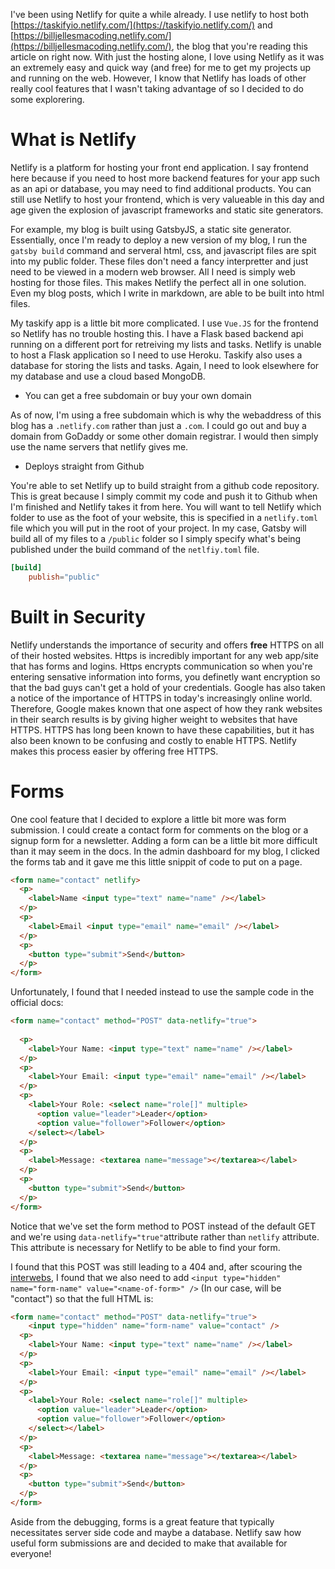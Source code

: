 I've been using Netlify for quite a while already. I use netlify to host both [https://taskifyio.netlify.com/](https://taskifyio.netlify.com/) and [https://billjellesmacoding.netlify.com/](https://billjellesmacoding.netlify.com/), the blog that you're reading this article on right now. With just the hosting alone, I love using Netlify as it was an extremely easy and quick way (and free) for me to get my projects up and running on the web. However, I know that Netlify has loads of other really cool features that I wasn't taking advantage of so I decided to do some explorering.

# What is Netlify

Netlify is a platform for hosting your front end application. I say frontend here because if you need to host more backend features for your app such as an api or database, you may need to find additional products. You can still use Netlify to host your frontend, which is very valueable in this day and age given the explosion of javascript frameworks and static site generators.

For example, my blog is built using GatsbyJS, a static site generator. Essentially, once I'm ready to deploy a new version of my blog, I run the `gatsby build` command and serveral html, css, and javascript files are spit into my public folder. These files don't need a fancy interpretter and just need to be viewed in a modern web browser. All I need is simply web hosting for those files. This makes Netlify the perfect all in one solution. Even my blog posts, which I write in markdown, are able to be built into html files. 

My taskify app is a little bit more complicated. I use `Vue.JS` for the frontend so Netlify has no trouble hosting this. I have a Flask based backend api running on a different port for retreiving my lists and tasks. Netlify is unable to host a Flask application so I need to use Heroku. Taskify also uses a database for storing the lists and tasks. Again, I need to look elsewhere for my database and use a cloud based MongoDB.

* You can get a free subdomain or buy your own domain

As of now, I'm using a free subdomain which is why the webaddress of this blog has a `.netlify.com` rather than just a `.com`. I could go out and buy a domain from GoDaddy or some other domain registrar. I would then simply use the name servers that netlify gives me. 

* Deploys straight from Github

You're able to set Netlify up to build straight from a github code repository. This is great because I simply commit my code and push it to Github when I'm finished and Netlify takes it from here. You will want to tell Netlify which folder to use as the foot of your website, this is specified in a `netlify.toml` file which you will put in the root of your project. In my case, Gatsby will build all of my files to a `/public` folder so I simply specify what's being published under the build command of the `netlfiy.toml` file.

```toml
[build]
    publish="public"
```

# Built in Security

Netlify understands the importance of security and offers **free** HTTPS on all of their hosted websites. Https is incredibly important for any web app/site that has forms and logins. Https encrypts communication so when you're entering sensative information into forms, you definetly want encryption so that the bad guys can't get a hold of your credentials. Google has also taken a notice of the importance of HTTPS in today's increasingly online world. Therefore, Google makes known that one aspect of how they rank websites in their search results is by giving higher weight to websites that have HTTPS. HTTPS has long been known to have these capabilities, but it has also been known to be confusing and costly to enable HTTPS. Netlify makes this process easier by offering free HTTPS.

# Forms

One cool feature that I decided to explore a little bit more was form submission. I could create a contact form for comments on the blog or a signup form for a newsletter. Adding a form can be a little bit more difficult than it may seem in the docs. In the admin dashboard for my blog, I clicked the forms tab and it gave me this little snippit of code to put on a page.

```html
<form name="contact" netlify>
  <p>
    <label>Name <input type="text" name="name" /></label>
  </p>
  <p>
    <label>Email <input type="email" name="email" /></label>
  </p>
  <p>
    <button type="submit">Send</button>
  </p>
</form>
```

Unfortunately, I found that I needed instead to use the sample code in the official docs:

```html
<form name="contact" method="POST" data-netlify="true">
    
  <p>
    <label>Your Name: <input type="text" name="name" /></label>   
  </p>
  <p>
    <label>Your Email: <input type="email" name="email" /></label>
  </p>
  <p>
    <label>Your Role: <select name="role[]" multiple>
      <option value="leader">Leader</option>
      <option value="follower">Follower</option>
    </select></label>
  </p>
  <p>
    <label>Message: <textarea name="message"></textarea></label>
  </p>
  <p>
    <button type="submit">Send</button>
  </p>
</form>
```

Notice that we've set the form method to POST instead of the default GET and we're using `data-netlify="true"`attribute rather than `netlify` attribute. This attribute is necessary for Netlify to be able to find your form.

I found that this POST was still leading to a 404 and, after scouring the [interwebs](https://community.netlify.com/t/form-and-gatsby-404-on-submit/381/13), I found that we also need to add `<input type="hidden" name="form-name" value="<name-of-form>" />` (In our case, <name-of-form> will be "contact") so that the full HTML is:
    
```html
<form name="contact" method="POST" data-netlify="true">
    <input type="hidden" name="form-name" value="contact" />
  <p>
    <label>Your Name: <input type="text" name="name" /></label>   
  </p>
  <p>
    <label>Your Email: <input type="email" name="email" /></label>
  </p>
  <p>
    <label>Your Role: <select name="role[]" multiple>
      <option value="leader">Leader</option>
      <option value="follower">Follower</option>
    </select></label>
  </p>
  <p>
    <label>Message: <textarea name="message"></textarea></label>
  </p>
  <p>
    <button type="submit">Send</button>
  </p>
</form>
```

Aside from the debugging, forms is a great feature that typically necessitates server side code and maybe a database. Netlify saw how useful form submissions are and decided to make that available for everyone!

